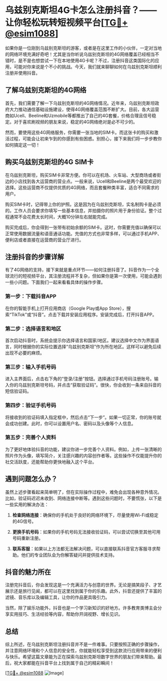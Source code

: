 # 乌兹别克斯坦4G卡怎么注册抖音？——让你轻松玩转短视频平台[[TG💪+ @esim1088](https://t.me/s/esim1088)]

如果你是一位刚到乌兹别克斯坦的游客，或者是在这里工作的小伙伴，一定对当地的网络环境充满好奇吧！尤其是当你听说乌兹别克斯坦的4G网络覆盖已经相当不错时，是不是也想尝试一下在本地使用4G卡呢？不过，注册抖音这类国际化的应用，可能对你来说是个不小的挑战。今天，我们就来聊聊如何在乌兹别克斯坦顺利注册并使用抖音。

## 了解乌兹别克斯坦的4G网络

首先，我们需要了解一下乌兹别克斯坦的4G网络情况。近年来，乌兹别克斯坦政府大力推动通信基础设施建设，使得4G网络覆盖范围不断扩大。目前，各大运营商如Ucell、Beeline和Uzmobile等都推出了自己的4G套餐，价格合理且信号稳定。对于喜欢刷视频的朋友来说，稳定的4G网络绝对是必不可少的。

然而，要使用这些4G网络服务，你需要一张当地的SIM卡。而这张卡的购买和激活过程，可能会让初来乍到的你感到有些困惑。别担心，接下来我们将一步步教你如何搞定这一切！

## 购买乌兹别克斯坦的4G SIM卡

在乌兹别克斯坦，购买SIM卡非常方便。你可以在机场、火车站、大型商场或者街边的小店找到各大运营商的营业点。一般来说，Ucell和Beeline是两个最受欢迎的选择。这些运营商不仅提供优质的4G网络，而且套餐种类丰富，适合不同需求的用户。

购买SIM卡时，记得带上你的护照。这是因为在乌兹别克斯坦，实名制购卡是必须的。工作人员会要求你填写一些基本信息，并拍摄你的照片用于身份验证。整个过程通常不会花费太长时间，大概10分钟左右就能完成。

购买完成后，你会得到一张带有初始余额的SIM卡。这时，你需要充值以确保可以正常使用数据流量和语音通话功能。充值的方式也非常多样，可以通过手机APP、便利店或者直接在运营商的营业厅进行。

## 注册抖音的步骤详解

有了4G网络的支持，接下来就是重点环节——如何注册抖音了。抖音作为一个全球流行的短视频平台，其注册流程并不复杂，但如果你是第一次使用，可能会遇到一些小问题。下面我们一起来看看具体的操作步骤。

### 第一步：下载抖音APP

在你的智能手机上打开应用商店（Google Play或App Store），搜索“TikTok”或“抖音”。点击下载并安装应用程序。安装完成后，打开抖音APP。

### 第二步：选择语言和地区

首次启动抖音时，系统会提示你选择语言和国家/地区。建议选择中文作为界面语言，同时根据你的实际位置选择“乌兹别克斯坦”作为所在地区。这样可以避免后续出现不必要的麻烦。

### 第三步：输入手机号码

进入主界面后，点击右下角的“登录/注册”按钮。选择通过手机号码注册账号。输入你的乌兹别克斯坦号码，并点击“获取验证码”。很快，你会收到一条来自抖音的短信验证码。

### 第四步：验证手机号码

将接收到的验证码填入指定框中，然后点击“下一步”。如果一切正常，你的账号就会成功创建。此时，你可以设置用户名、密码以及头像等个人信息。

### 第五步：完善个人资料

为了更好地体验抖音的功能，建议你进一步完善个人资料。例如，上传一张清晰的照片作为头像，填写简介，关注感兴趣的内容创作者等。这些操作不仅能提升你的社交活跃度，还能帮助你更快地融入这个平台。

## 遇到问题怎么办？

虽然上述步骤看起来简单明了，但在实际操作过程中，难免会出现各种意外情况。比如，验证码迟迟未收到、网络连接中断等。遇到这些问题时，不要慌张，以下是一些实用的解决办法：

1. **检查网络连接**：确保你的手机处于良好的网络环境下，尽量使用Wi-Fi或稳定的4G信号。
   
2. **更换手机号码**：如果你的手机号码无法接收验证码，可以尝试切换至其他可用号码重新注册。

3. **联系客服**：如果以上方法都无法解决问题，可以直接联系抖音官方客服寻求帮助。他们的专业团队会为你解答疑问并提供技术支持。

## 抖音的魅力所在

注册完抖音后，你会发现这是一个充满活力与创意的世界。无论是搞笑段子、才艺展示还是旅行见闻，都可以在这里找到属于你的乐趣。此外，抖音还提供了丰富的滤镜、音乐库以及编辑工具，让你的作品更具吸引力。

当然，除了娱乐功能外，抖音也是一个学习新知识的好地方。许多教育类博主会分享实用技巧、生活经验等内容，帮助你开阔视野、增长见识。

## 总结

综上所述，在乌兹别克斯坦注册抖音并不是一件难事。只要按照正确的步骤操作，并注意网络环境和个人信息的安全性，你就能轻松享受到这款流行应用带来的便利与快乐。希望这篇文章能为正在探索乌兹别克斯坦数字世界的朋友们带来帮助。最后，祝大家都能在抖音平台上找到属于自己的精彩瞬间！

[[TG💪+ @esim1088](https://t.me/s/esim1088) ![Image](https://i.postimg.cc/4NQfJmqS/Snipaste-2025-05-13-00-14-12.png)]